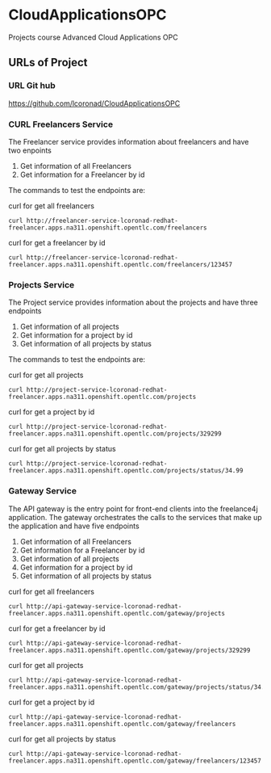 # CloudApplicationsOPC
Projects course Advanced Cloud Applications OPC

## URLs of Project

### URL Git hub

https://github.com/lcoronad/CloudApplicationsOPC

### CURL Freelancers Service

The Freelancer service provides information about freelancers and have two enpoints 

1. Get information of all Freelancers
2. Get information for a Freelancer by id

The commands to test the endpoints are:

curl for get all freelancers

```
curl http://freelancer-service-lcoronad-redhat-freelancer.apps.na311.openshift.opentlc.com/freelancers
```

curl for get a freelancer by id

```
curl http://freelancer-service-lcoronad-redhat-freelancer.apps.na311.openshift.opentlc.com/freelancers/123457
```

### Projects Service

The Project service provides information about the projects and have three endpoints

1. Get information of all projects
2. Get information for a project by id
2. Get information of all projects by status

The commands to test the endpoints are:

curl for get all projects

```
curl http://project-service-lcoronad-redhat-freelancer.apps.na311.openshift.opentlc.com/projects
```

curl for get a project by id

```
curl http://project-service-lcoronad-redhat-freelancer.apps.na311.openshift.opentlc.com/projects/329299
```

curl for get all projects by status

```
curl http://project-service-lcoronad-redhat-freelancer.apps.na311.openshift.opentlc.com/projects/status/34.99
```



### Gateway Service

The API gateway is the entry point for front-end clients into the freelance4j application. The gateway orchestrates the calls to the services that make up the application and have five endpoints

1. Get information of all Freelancers
2. Get information for a Freelancer by id
3. Get information of all projects
4. Get information for a project by id
5. Get information of all projects by status

curl for get all freelancers

```
curl http://api-gateway-service-lcoronad-redhat-freelancer.apps.na311.openshift.opentlc.com/gateway/projects
```

curl for get a freelancer by id

```
curl http://api-gateway-service-lcoronad-redhat-freelancer.apps.na311.openshift.opentlc.com/gateway/projects/329299
```

curl for get all projects

```
curl http://api-gateway-service-lcoronad-redhat-freelancer.apps.na311.openshift.opentlc.com/gateway/projects/status/34.99
```

curl for get a project by id

```
curl http://api-gateway-service-lcoronad-redhat-freelancer.apps.na311.openshift.opentlc.com/gateway/freelancers
```

curl for get all projects by status

```
curl http://api-gateway-service-lcoronad-redhat-freelancer.apps.na311.openshift.opentlc.com/gateway/freelancers/123457
```


